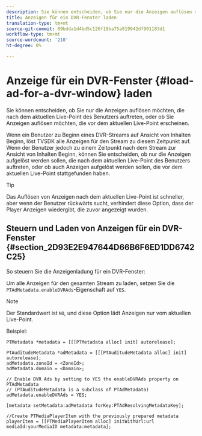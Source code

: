 ```yaml
---
description: Sie können entscheiden, ob Sie nur die Anzeigen auflösen möchten, die nach dem aktuellen Live-Point des Benutzers auftreten, oder ob Sie Anzeigen auflösen möchten, die vor dem aktuellen Live-Point erscheinen.
title: Anzeigen für ein DVR-Fenster laden
translation-type: tm+mt
source-git-commit: 89bdda1d4bd5c126f19ba75a819942df901183d1
workflow-type: tm+mt
source-wordcount: '210'
ht-degree: 0%

---
```



# Anzeige für ein DVR-Fenster {#load-ad-for-a-dvr-window} laden

Sie können entscheiden, ob Sie nur die Anzeigen auflösen möchten, die nach dem aktuellen Live-Point des Benutzers auftreten, oder ob Sie Anzeigen auflösen möchten, die vor dem aktuellen Live-Point erscheinen.

Wenn ein Benutzer zu Beginn eines DVR-Streams auf Ansicht von Inhalten Beginn, löst TVSDK alle Anzeigen für den Stream zu diesem Zeitpunkt auf. Wenn der Benutzer jedoch zu einem Zeitpunkt nach dem Stream zur Ansicht von Inhalten Beginn, können Sie entscheiden, ob nur die Anzeigen aufgelöst werden sollen, die nach dem aktuellen Live-Point des Benutzers auftreten, oder ob auch Anzeigen aufgelöst werden sollen, die vor dem aktuellen Live-Point stattgefunden haben.

>[!TIP]
>
>Das Auflösen von Anzeigen nach dem aktuellen Live-Point ist schneller, aber wenn der Benutzer rückwärts sucht, verhindert diese Option, dass der Player Anzeigen wiedergibt, die zuvor angezeigt wurden.

## Steuern und Laden von Anzeigen für ein DVR-Fenster {#section_2D93E2E947644D66B6F6ED1DD6742C25}

So steuern Sie die Anzeigenladung für ein DVR-Fenster:

Um alle Anzeigen für den gesamten Stream zu laden, setzen Sie die `PTAdMetadata.enableDVRAds`-Eigenschaft auf `YES`.

>[!NOTE]
>
>Der Standardwert ist `NO`, und diese Option lädt Anzeigen nur vom aktuellen Live-Point.

Beispiel:

```
PTMetadata *metadata = [[[PTMetadata alloc] init] autorelease]; 
 
PTAuditudeMetadata *adMetadata = [[[PTAuditudeMetadata alloc] init] autorelease];  
adMetadata.zoneId = <ZoneId>; 
adMetadata.domain = <Domain>; 
 
// Enable DVR Ads by setting to YES the enableDVRAds property on PTAdMetadata  
// (PTAuditudeMetadata is a subclass of PTAdMetadata)  
adMetadata.enableDVRAds = YES; 
 
[metadata setMetadata:adMetadata forKey:PTAdResolvingMetadataKey]; 
 
//Create PTMediaPlayerItem with the previously prepared metadata    
playerItem = [[PTMediaPlayerItem alloc] initWithUrl:url mediaId:yourMediaID metadata:metadata]; 
```
